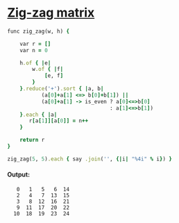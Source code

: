 [1]: https://rosettacode.org/wiki/Zig-zag_matrix

# [Zig-zag matrix][1]

```ruby
func zig_zag(w, h) {

    var r = []
    var n = 0

    h.of { |e|
        w.of { |f|
            [e, f]
        }
    }.reduce('+').sort { |a, b|
           (a[0]+a[1] <=> b[0]+b[1]) ||
           (a[0]+a[1] -> is_even ? a[0]<=>b[0]
                                 : a[1]<=>b[1])
    }.each { |a|
       r[a[1]][a[0]] = n++
    }

    return r
}

zig_zag(5, 5).each { say .join('', {|i| "%4i" % i}) }
```

#### Output:
```
   0   1   5   6  14
   2   4   7  13  15
   3   8  12  16  21
   9  11  17  20  22
  10  18  19  23  24
```
